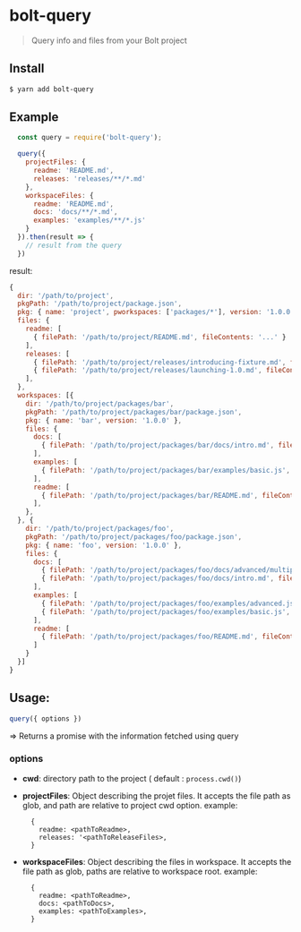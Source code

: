 # bolt-query

> Query info and files from your Bolt project

## Install

```sh
$ yarn add bolt-query
```

## Example

```js
  const query = require('bolt-query');

  query({
    projectFiles: {
      readme: 'README.md',
      releases: 'releases/**/*.md'
    },
    workspaceFiles: {
      readme: 'README.md',
      docs: 'docs/**/*.md',
      examples: 'examples/**/*.js'
    }
  }).then(result => {
    // result from the query
  })
```

result:

```js
{
  dir: '/path/to/project',
  pkgPath: '/path/to/project/package.json',
  pkg: { name: 'project', pworkspaces: ['packages/*'], version: '1.0.0' },
  files: {
    readme: [
      { filePath: '/path/to/project/README.md', fileContents: '...' }
    ],
    releases: [
      { filePath: '/path/to/project/releases/introducing-fixture.md', fileContents: '...' },
      { filePath: '/path/to/project/releases/launching-1.0.md', fileContents: '...' }
    ],
  },
  workspaces: [{
    dir: '/path/to/project/packages/bar',
    pkgPath: '/path/to/project/packages/bar/package.json',
    pkg: { name: 'bar', version: '1.0.0' },
    files: {
      docs: [
        { filePath: '/path/to/project/packages/bar/docs/intro.md', fileContents: '...' }
      ],
      examples: [
        { filePath: '/path/to/project/packages/bar/examples/basic.js', fileContents: '...' }
      ],
      readme: [
        { filePath: '/path/to/project/packages/bar/README.md', fileContents: '...' }
      ],
    },
  }, {
    dir: '/path/to/project/packages/foo',
    pkgPath: '/path/to/project/packages/foo/package.json',
    pkg: { name: 'foo', version: '1.0.0' },
    files: {
      docs: [
        { filePath: '/path/to/project/packages/foo/docs/advanced/multiple.md', fileContents: '...' },
        { filePath: '/path/to/project/packages/foo/docs/intro.md', fileContents: '...' }
      ],
      examples: [
        { filePath: '/path/to/project/packages/foo/examples/advanced.js', fileContents: '...' },
        { filePath: '/path/to/project/packages/foo/examples/basic.js', fileContents: '...' }
      ],
      readme: [
        { filePath: '/path/to/project/packages/foo/README.md', fileContents: '...' }
      ]
    }
  }]
}
```

## Usage:

```js
query({ options })
```

=> Returns a promise with the information fetched using query

### options

- **cwd**: directory path to the project ( default : `process.cwd()`)

- **projectFiles**: Object describing the projet files. It accepts the file path as glob, and path are relative to project cwd option. example:
  ```
    {
      readme: <pathToReadme>,
      releases: '<pathToReleaseFiles>,
    }
  ```
- **workspaceFiles**: Object describing the files in workspace. It accepts the file path as glob, paths are relative to workspace root. example:
  ```
    {
      readme: <pathToReadme>,
      docs: <pathToDocs>,
      examples: <pathToExamples>,
    }
  ```
